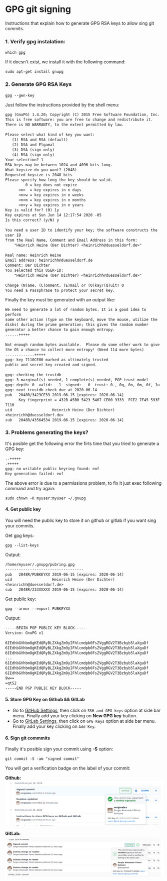 # GPG git signing

Instructions that explain how to generate GPG RSA keys to allow sing git commits.

### 1. Verify gpg instalation:

```shell
which gpg
```

If it doesn't exist, we install it with the following command:

```shell
sudo apt-get install gnupg
```

### 2. Generate GPG RSA Keys

```shell
gpg --gen-key
```

Just follow the instructions provided  by the shell menu:
```
gpg (GnuPG) 1.4.20; Copyright (C) 2015 Free Software Foundation, Inc.
This is free software: you are free to change and redistribute it.
There is NO WARRANTY, to the extent permitted by law.

Please select what kind of key you want:
   (1) RSA and RSA (default)
   (2) DSA and Elgamal
   (3) DSA (sign only)
   (4) RSA (sign only)
Your selection? 1
RSA keys may be between 1024 and 4096 bits long.
What keysize do you want? (2048)
Requested keysize is 2048 bits
Please specify how long the key should be valid.
         0 = key does not expire
      <n>  = key expires in n days
      <n>w = key expires in n weeks
      <n>m = key expires in n months
      <n>y = key expires in n years
Key is valid for? (0) 1y
Key expires at Sun Jun 14 12:17:54 2020 -05
Is this correct? (y/N) y

You need a user ID to identify your key; the software constructs the user ID
from the Real Name, Comment and Email Address in this form:
    "Heinrich Heine (Der Dichter) <heinrichh@duesseldorf.de>"

Real name: Heinrich Heine
Email address: heinrichh@duesseldorf.de
Comment: Der Dichter
You selected this USER-ID:
    "Heinrich Heine (Der Dichter) <heinrichh@duesseldorf.de>"

Change (N)ame, (C)omment, (E)mail or (O)kay/(Q)uit? O
You need a Passphrase to protect your secret key.
```

Finally the key must be generated with an output like:

```shell
We need to generate a lot of random bytes. It is a good idea to perform
some other action (type on the keyboard, move the mouse, utilize the
disks) during the prime generation; this gives the random number
generator a better chance to gain enough entropy.
......+++++

Not enough random bytes available.  Please do some other work to give
the OS a chance to collect more entropy! (Need 114 more bytes)
.............+++++
gpg: key 7110CE00 marked as ultimately trusted
public and secret key created and signed.

gpg: checking the trustdb
gpg: 3 marginal(s) needed, 1 complete(s) needed, PGP trust model
gpg: depth: 0  valid:   1  signed:   0  trust: 0-, 0q, 0n, 0m, 0f, 1u
gpg: next trustdb check due at 2020-06-14
pub   2048R/3423CE33 2019-06-15 [expires: 2020-06-14]
      Key fingerprint = 432B A5B0 5423 5467 CE00 3333  FCE2 7F45 593F 7110
uid                  Heinrich Heine (Der Dichter) <heinrichh@duesseldorf.de>
sub   2048R/43564534 2019-06-15 [expires: 2020-06-14]
```

### 3. Problems generating the keys?

It's posible get the following error the firts time that you tried to generate a GPG key:
```shell
..+++++
.+++++
gpg: no writable public keyring found: eof
Key generation failed: eof
```

The above error is due to a permissions problem, to fix it just exec following command and try again:
```shell
sudo chown -R myuser:myuser ~/.gnupg
```

#### 4. Get public key

You will need the public key to store it on github or gitlab if you want sing your commits.

Get gpg keys:
```shell
gpg --list-keys
```

Output:
```
/home/myuser/.gnupg/pubring.gpg
-----------------------------------
pub   2048R/PUBKEYXX 2019-06-15 [expires: 2020-06-14]
uid                  Heinrich Heine (Der Dichter) <heinrichh@duesseldorf.de>
sub   2048R/233XXXXX 2019-06-15 [expires: 2020-06-14]
```

Get public key:
```
gpg --armor --export PUBKEYXX
```

Output:
```
-----BEGIN PGP PUBLIC KEY BLOCK-----
Version: GnuPG v1

6IEdhbGVhbm8gKEdQRyBLZXkgZm9yIFhlcmdpb0FsZVggRGV2T3Bzbyb5laXguDf
6IEdhbGVhbm8gKEdQRyBLZXkgZm9yIFhlcmdpb0FsZVggRGV2T3Bzbyb5laXguDf
6IEdhbGVhbm8gKEdQRyBLZXkgZm9yIFhlcmdpb0FsZVggRGV2T3Bzbyb5laXguDf
...
6IEdhbGVhbm8gKEdQRyBLZXkgZm9yIFhlcmdpb0FsZVggRGV2T3Bzbyb5laXguDf
6IEdhbGVhbm8gKEdQRyBLZXkgZm9yIFhlcmdpb0FsZVggRGV2T3Bzbyb5laXguDf
6IEdhbGVhbm8gKEdQRyBLZXkgZm9yIFhlcmdpb0FsZVggRGV2T3Bzbyb5laXguDf
9w==
=qtS2
-----END PGP PUBLIC KEY BLOCK-----
```

#### 5. Store GPG Key on Github && GitLab

* Go to [GitHub Settings](https://github.com/settings), then click on `SSH and GPG keys` option at side bar menu. Finally add your key clicking on **New GPG key** button.
* Go to [GitLab Settings](https://gitlab.com/profile), then click on `GPG Keys` option at side bar menu. Finally add your key clicking on `Add Key`.



#### 6. Sign git commmits

Finally it's posible sign your commit using **-S** option:
```
git commit -S -am "signed commit"
```

You will get a verification badge on the label of your commit:

**Github:**
![GPG Signed GitHub Commit](gpg_signed_github_commit.png)

**GitLab:**
![GPG Signed GitLab Commit](gpg_signed_gitlab_commit.png)

